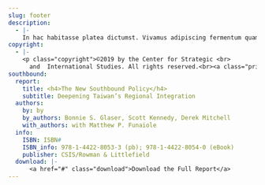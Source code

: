 ```yaml
---
slug: footer
description:
  - |- 
    In hac habitasse platea dictumst. Vivamus adipiscing fermentum quam volutpat aliquam. Integer et elit eget elit facilisis tristique. Nam vel iaculis mauris. Sed ullamcorper tellus erat, non ultrices sem tincidunt euismod. Fusce rhoncus porttitor velit, eu bibendum nibh aliquet vel.
copyright:
  - |-
    <p class="copyright">©2019 by the Center for Strategic <br>
      and  International Studies. All rights reserved.<br><a class="privacy-policy" href="https://www.csis.org/privacy-policy" target="_blank" rel="nofollow">Privacy Policy</a> | <a class="privacy-policy" href="https://www.csis.org/reprint-permissions" target="_blank" rel="nofollow">Reprint Permissions</a></p>
southbound:
  report:
    title: <h4>The New Southbound Policy</h4>
    subtitle: Deepening Taiwan’s Regional Integration
  authors:
    by: by
    by_authors: Bonnie S. Glaser, Scott Kennedy, Derek Mitchell
    with_authors: with Matthew P. Funaiole
  info:
    ISBN: ISBN#
    ISBN_info: 978-1-4422-8053-3 (pb); 978-1-4422-8054-0 (eBook)
    publisher: CSIS/Rowman & Littlefield
  download: |-
      <a href="#" class="download">Download the Full Report</a>
---
```

